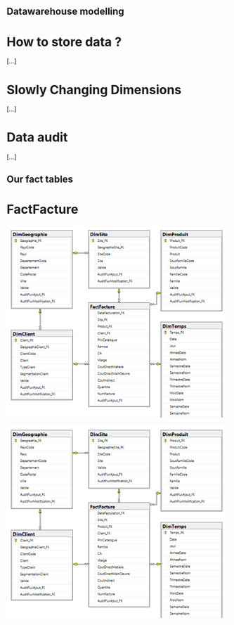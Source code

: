## Datawarehouse modelling

# How to store data ?

[...]

# Slowly Changing Dimensions

[...]

# Data audit

[...]

## Our fact tables

# FactFacture

![FactFacture schema](https://github.com/thomasdaille/Image-Library/blob/master/FactFacture.PNG)

<p align="center">
  <img src="https://github.com/thomasdaille/Image-Library/blob/master/FactFacture.PNG" alt="FactFacture schema">
</p>
